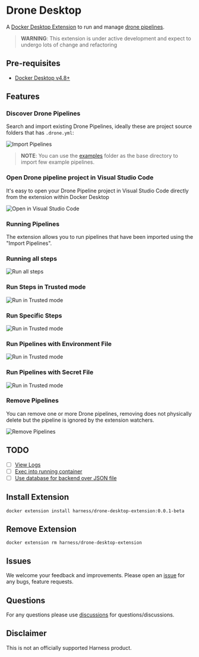 # Drone Desktop

A [Docker Desktop Extension](https://docs.docker.com/desktop/extensions/) to run and manage [drone pipelines](https://docs.drone.io/pipeline/overview/).

> **WARNING**: This extension is under active development and expect to undergo lots of change and refactoring

## Pre-requisites

- [Docker Desktop v4.8+](https://www.docker.com/products/docker-desktop/)

## Features

### Discover Drone Pipelines

Search and import existing Drone Pipelines, ideally these are project source folders that has `.drone.yml`:

![Import Pipelines](./docs/images/drone_desktop_feature_import.gif)

> __NOTE__: You can use the [examples](./examples) folder as the base directory to import few example pipelines.

### Open Drone pipeline project in Visual Studio Code

It's easy to open your Drone Pipeline project in Visual Studio Code directly from the extension within Docker Desktop

![Open in Visual Studio Code](./docs/images/drone_desktop_feature_open_in_vs_code.gif)

### Running Pipelines

The extension allows you to run pipelines that have been imported using the "Import Pipelines".

### Running all steps

![Run all steps](./docs/images/drone_desktop_feature_run_pipelines_allsteps.gif)

### Run Steps in Trusted mode

![Run in Trusted mode](./docs/images/drone_desktop_feature_run_pipelines_trusted.gif)

### Run Specific Steps

![Run in Trusted mode](./docs/images/drone_desktop_feature_run_pipelines_include.gif)
 
### Run Pipelines with Environment File

![Run in Trusted mode](./docs/images/drone_desktop_feature_run_pipelines_with_env.gif)
 
### Run Pipelines with Secret File

![Run in Trusted mode](./docs/images/drone_desktop_feature_run_pipelines_with_secret.gif)
 
### Remove Pipelines

You can remove one or more Drone pipelines, removing does not physically delete but the pipeline is ignored by the extension watchers.

![Remove Pipelines](./docs/images/drone_desktop_feature_remove_pipelines.gif)

## TODO

- [ ] [View Logs](https://github.com/kameshsampath/drone-desktop-docker-extension/issues/1)
- [ ] [Exec into running container](https://github.com/kameshsampath/drone-desktop-docker-extension/issues/2)
- [ ] [Use database for backend over JSON file](https://github.com/kameshsampath/drone-desktop-docker-extension/issues/3)

## Install Extension

```shell
docker extension install harness/drone-desktop-extension:0.0.1-beta
```

## Remove Extension

```shell
docker extension rm harness/drone-desktop-extension
```

## Issues

We welcome your feedback and improvements. Please open an [issue](https://github.com/kameshsampath/drone-desktop-docker-extension/issues) for any bugs, feature requests.

## Questions

For any questions please use [discussions](https://github.com/kameshsampath/drone-desktop-docker-extension/discussions) for questions/discussions.

## Disclaimer

This is not an officially supported Harness product.
